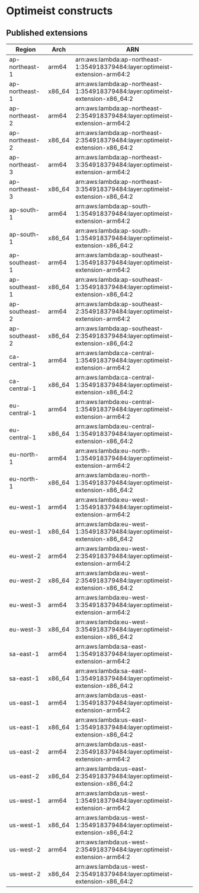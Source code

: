 # Optimeist constructs


## Published extensions
| Region         | Arch   | ARN                                                                           |
|----------------|--------|-------------------------------------------------------------------------------|
| ap-northeast-1 | arm64  | arn:aws:lambda:ap-northeast-1:354918379484:layer:optimeist-extension-arm64:2  |
| ap-northeast-1 | x86_64 | arn:aws:lambda:ap-northeast-1:354918379484:layer:optimeist-extension-x86_64:2 |
| ap-northeast-2 | arm64  | arn:aws:lambda:ap-northeast-2:354918379484:layer:optimeist-extension-arm64:2  |
| ap-northeast-2 | x86_64 | arn:aws:lambda:ap-northeast-2:354918379484:layer:optimeist-extension-x86_64:2 |
| ap-northeast-3 | arm64  | arn:aws:lambda:ap-northeast-3:354918379484:layer:optimeist-extension-arm64:2  |
| ap-northeast-3 | x86_64 | arn:aws:lambda:ap-northeast-3:354918379484:layer:optimeist-extension-x86_64:2 |
| ap-south-1     | arm64  | arn:aws:lambda:ap-south-1:354918379484:layer:optimeist-extension-arm64:2      |
| ap-south-1     | x86_64 | arn:aws:lambda:ap-south-1:354918379484:layer:optimeist-extension-x86_64:2     |
| ap-southeast-1 | arm64  | arn:aws:lambda:ap-southeast-1:354918379484:layer:optimeist-extension-arm64:2  |
| ap-southeast-1 | x86_64 | arn:aws:lambda:ap-southeast-1:354918379484:layer:optimeist-extension-x86_64:2 |
| ap-southeast-2 | arm64  | arn:aws:lambda:ap-southeast-2:354918379484:layer:optimeist-extension-arm64:2  |
| ap-southeast-2 | x86_64 | arn:aws:lambda:ap-southeast-2:354918379484:layer:optimeist-extension-x86_64:2 |
| ca-central-1   | arm64  | arn:aws:lambda:ca-central-1:354918379484:layer:optimeist-extension-arm64:2    |
| ca-central-1   | x86_64 | arn:aws:lambda:ca-central-1:354918379484:layer:optimeist-extension-x86_64:2   |
| eu-central-1   | arm64  | arn:aws:lambda:eu-central-1:354918379484:layer:optimeist-extension-arm64:2    |
| eu-central-1   | x86_64 | arn:aws:lambda:eu-central-1:354918379484:layer:optimeist-extension-x86_64:2   |
| eu-north-1     | arm64  | arn:aws:lambda:eu-north-1:354918379484:layer:optimeist-extension-arm64:2      |
| eu-north-1     | x86_64 | arn:aws:lambda:eu-north-1:354918379484:layer:optimeist-extension-x86_64:2     |
| eu-west-1      | arm64  | arn:aws:lambda:eu-west-1:354918379484:layer:optimeist-extension-arm64:2       |
| eu-west-1      | x86_64 | arn:aws:lambda:eu-west-1:354918379484:layer:optimeist-extension-x86_64:2      |
| eu-west-2      | arm64  | arn:aws:lambda:eu-west-2:354918379484:layer:optimeist-extension-arm64:2       |
| eu-west-2      | x86_64 | arn:aws:lambda:eu-west-2:354918379484:layer:optimeist-extension-x86_64:2      |
| eu-west-3      | arm64  | arn:aws:lambda:eu-west-3:354918379484:layer:optimeist-extension-arm64:2       |
| eu-west-3      | x86_64 | arn:aws:lambda:eu-west-3:354918379484:layer:optimeist-extension-x86_64:2      |
| sa-east-1      | arm64  | arn:aws:lambda:sa-east-1:354918379484:layer:optimeist-extension-arm64:2       |
| sa-east-1      | x86_64 | arn:aws:lambda:sa-east-1:354918379484:layer:optimeist-extension-x86_64:2      |
| us-east-1      | arm64  | arn:aws:lambda:us-east-1:354918379484:layer:optimeist-extension-arm64:2       |
| us-east-1      | x86_64 | arn:aws:lambda:us-east-1:354918379484:layer:optimeist-extension-x86_64:2      |
| us-east-2      | arm64  | arn:aws:lambda:us-east-2:354918379484:layer:optimeist-extension-arm64:2       |
| us-east-2      | x86_64 | arn:aws:lambda:us-east-2:354918379484:layer:optimeist-extension-x86_64:2      |
| us-west-1      | arm64  | arn:aws:lambda:us-west-1:354918379484:layer:optimeist-extension-arm64:2       |
| us-west-1      | x86_64 | arn:aws:lambda:us-west-1:354918379484:layer:optimeist-extension-x86_64:2      |
| us-west-2      | arm64  | arn:aws:lambda:us-west-2:354918379484:layer:optimeist-extension-arm64:2       |
| us-west-2      | x86_64 | arn:aws:lambda:us-west-2:354918379484:layer:optimeist-extension-x86_64:2      |
